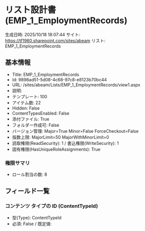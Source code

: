 # リスト設計書 (EMP_1_EmploymentRecords)

生成日時: 2025/10/18 18:07:44
サイト: https://tf1980.sharepoint.com/sites/abeam
リスト: EMP_1_EmploymentRecords

## 基本情報
- Title: EMP_1_EmploymentRecords
- Id: 9898ad51-5d08-4c68-97c8-e8123b70bc44
- URL: /sites/abeam/Lists/EMP_1_EmploymentRecords/view1.aspx
- 説明: 
- テンプレート: 100
- アイテム数: 22
- Hidden: False
- ContentTypesEnabled: False
- 添付ファイル: True
- フォルダー作成可: False
- バージョン管理: Major=True Minor=False ForceCheckout=False
- 版数上限: MajorLimit=50 MajorWithMinorLimit=0
- 読取権限(ReadSecurity): 1 / 書込権限(WriteSecurity): 1
- 固有権限(HasUniqueRoleAssignments): True

### 権限サマリ
- ロール割当の数: 8

## フィールド一覧
### コンテンツ タイプの ID (ContentTypeId)
- 型(Type): ContentTypeId
- 必須: False / 既定値: 

